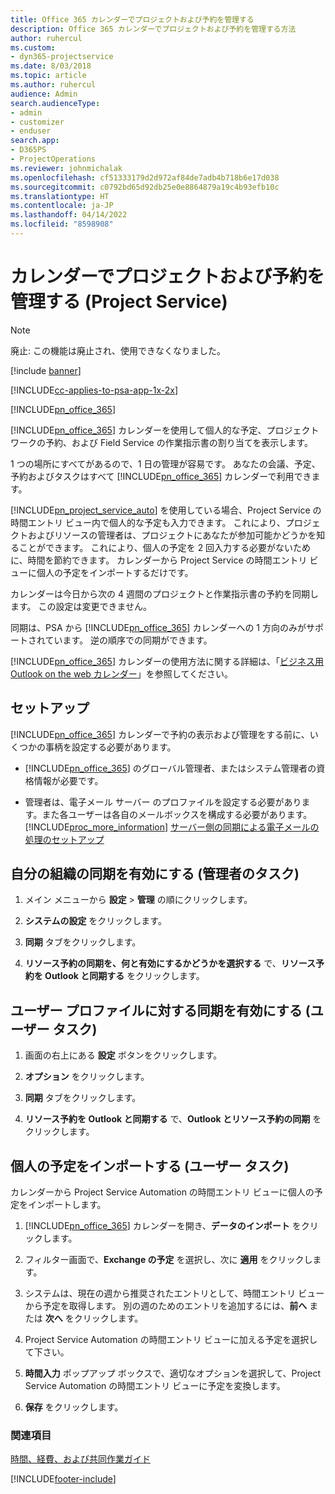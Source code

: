 ```yaml
---
title: Office 365 カレンダーでプロジェクトおよび予約を管理する
description: Office 365 カレンダーでプロジェクトおよび予約を管理する方法
author: ruhercul
ms.custom:
- dyn365-projectservice
ms.date: 8/03/2018
ms.topic: article
ms.author: ruhercul
audience: Admin
search.audienceType:
- admin
- customizer
- enduser
search.app:
- D365PS
- ProjectOperations
ms.reviewer: johnmichalak
ms.openlocfilehash: cf51333179d2d972af84de7adb4b718b6e17d038
ms.sourcegitcommit: c0792bd65d92db25e0e8864879a19c4b93efb10c
ms.translationtype: HT
ms.contentlocale: ja-JP
ms.lasthandoff: 04/14/2022
ms.locfileid: "8598908"
---
```

# <a name="manage-projects-and-bookings-in-your-calendar-project-service"></a>カレンダーでプロジェクトおよび予約を管理する (Project Service)

> [!Note]
> 廃止: この機能は廃止され、使用できなくなりました。

[!include [banner](../includes/psa-now-project-operations.md)]

[!INCLUDE[cc-applies-to-psa-app-1x-2x](../includes/cc-applies-to-psa-app-1x-2x.md)]

[!INCLUDE[pn_office_365](../includes/pn-office-365.md)] 

[!INCLUDE[pn_office_365](../includes/pn-office-365.md)] カレンダーを使用して個人的な予定、プロジェクト ワークの予約、および Field Service の作業指示書の割り当てを表示します。  
  
 1 つの場所にすべてがあるので、1 日の管理が容易です。 あなたの会議、予定、予約およびタスクはすべて [!INCLUDE[pn_office_365](../includes/pn-office-365.md)] カレンダーで利用できます。  
  
 [!INCLUDE[pn_project_service_auto](../includes/pn-project-service-auto.md)] を使用している場合、Project Service の時間エントリ ビュー内で個人的な予定も入力できます。 これにより、プロジェクトおよびリソースの管理者は、プロジェクトにあなたが参加可能かどうかを知ることができます。 これにより、個人の予定を 2 回入力する必要がないために、時間を節約できます。 カレンダーから Project Service の時間エントリ ビューに個人の予定をインポートするだけです。  
  
 カレンダーは今日から次の 4 週間のプロジェクトと作業指示書の予約を同期します。 この設定は変更できません。  
  
 同期は、PSA から [!INCLUDE[pn_office_365](../includes/pn-office-365.md)] カレンダーへの 1 方向のみがサポートされています。 逆の順序での同期ができます。 
  
 [!INCLUDE[pn_office_365](../includes/pn-office-365.md)] カレンダーの使用方法に関する詳細は、「[ビジネス用 Outlook on the web カレンダー](https://support.office.com/article/Calendar-in-Outlook-on-the-web-for-business-5219c457-d1fe-4c2f-9032-1a816b88e936)」を参照してください。  
  
## <a name="setup"></a>セットアップ  
 [!INCLUDE[pn_office_365](../includes/pn-office-365.md)] カレンダーで予約の表示および管理をする前に、いくつかの事柄を設定する必要があります。  
  
- [!INCLUDE[pn_office_365](../includes/pn-office-365.md)] のグローバル管理者、またはシステム管理者の資格情報が必要です。  
  
- 管理者は、電子メール サーバー のプロファイルを設定する必要があります。また各ユーザーは各自のメールボックスを構成する必要があります。 [!INCLUDE[proc_more_information](../includes/proc-more-information.md)] [サーバー側の同期による電子メールの処理のセットアップ](/dynamics365/customerengagement/on-premises/admin/set-up-server-side-synchronization-of-email-appointments-contacts-and-tasks)  
  
## <a name="turn-on-synchronization-for-your-organization-admin-task"></a>自分の組織の同期を有効にする (管理者のタスク)  
  
1.  メイン メニューから **設定** >  **管理** の順にクリックします。  
  
2.  **システムの設定** をクリックします。  
  
3.  **同期** タブをクリックします。  
  
4.  **リソース予約の同期を、何と有効にするかどうかを選択する** で、**リソース予約を Outlook と同期する** をクリックします。  
  
## <a name="turn-on-synchronization-for-your-user-profile-user-task"></a>ユーザー プロファイルに対する同期を有効にする (ユーザー タスク)  
  
1.  画面の右上にある **設定** ボタンをクリックします。  
  
2.  **オプション** をクリックします。  
  
3.  **同期** タブをクリックします。  
  
4.  **リソース予約を Outlook と同期する** で、**Outlook とリソース予約の同期** をクリックします。  
  
## <a name="import-your-personal-appointments-user-task"></a>個人の予定をインポートする (ユーザー タスク)  
 カレンダーから Project Service Automation の時間エントリ ビューに個人の予定をインポートします。  
  
1. [!INCLUDE[pn_office_365](../includes/pn-office-365.md)] カレンダーを開き、**データのインポート** をクリックします。  
  
2. フィルター画面で、**Exchange の予定** を選択し、次に **適用** をクリックします。  
  
3. システムは、現在の週から推奨されたエントリとして、時間エントリ ビューから予定を取得します。 別の週のためのエントリを追加するには、**前へ** または **次へ** をクリックします。  
  
4. Project Service Automation の時間エントリ ビューに加える予定を選択して下さい。  
  
5. **時間入力** ポップアップ ボックスで、適切なオプションを選択して、Project Service Automation の時間エントリ ビューに予定を変換します。  
  
6. **保存** をクリックします。  
  
### <a name="see-also"></a>関連項目  
 [時間、経費、および共同作業ガイド](../psa/time-expense-collaboration-guide.md)


[!INCLUDE[footer-include](../includes/footer-banner.md)]
